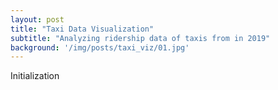 ```yaml
---
layout: post
title: "Taxi Data Visualization"
subtitle: "Analyzing ridership data of taxis from in 2019"
background: '/img/posts/taxi_viz/01.jpg'
---
```


Initialization